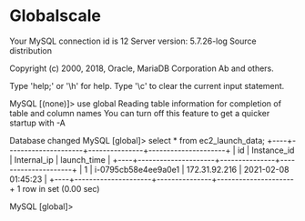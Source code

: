 # Globalscale


Your MySQL connection id is 12
Server version: 5.7.26-log Source distribution

Copyright (c) 2000, 2018, Oracle, MariaDB Corporation Ab and others.

Type 'help;' or '\h' for help. Type '\c' to clear the current input statement.

MySQL [(none)]> use global
Reading table information for completion of table and column names
You can turn off this feature to get a quicker startup with -A

Database changed
MySQL [global]> select * from ec2_launch_data;
+----+---------------------+---------------+---------------------+
| id | Instance_id         | Internal_ip   | launch_time         |
+----+---------------------+---------------+---------------------+
|  1 | i-0795cb58e4ee9a0e1 | 172.31.92.216 | 2021-02-08 01:45:23 |
+----+---------------------+---------------+---------------------+
1 row in set (0.00 sec)

MySQL [global]>


